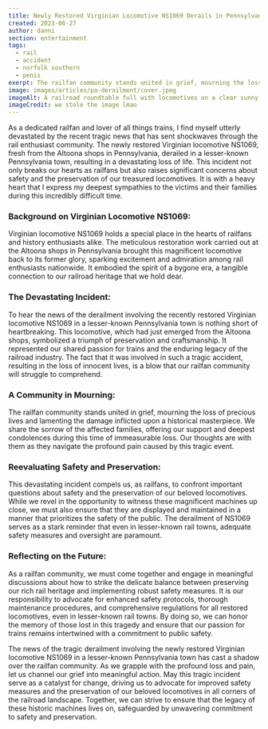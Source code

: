 ```yaml
---
title: Newly Restored Virginian Locomotive NS1069 Derails in Pennsylvania Town!
created: 2023-06-27
author: danni
section: entertainment
tags:
  - rail
  - accident
  - norfolk southern
  - penis
exerpt: The railfan community stands united in grief, mourning the loss of precious lives and lamenting the damage inflicted upon a historical masterpiece.
image: images/articles/pa-derailment/cover.jpeg
imageAlt: A railroad roundtable full with locomotives on a clear sunny day.
imageCredit: we stole the image lmao
---
```


As a dedicated railfan and lover of all things trains, I find myself utterly devastated by the recent tragic news that has sent shockwaves through the rail enthusiast community. The newly restored Virginian locomotive NS1069, fresh from the Altoona shops in Pennsylvania, derailed in a lesser-known Pennsylvania town, resulting in a devastating loss of life. This incident not only breaks our hearts as railfans but also raises significant concerns about safety and the preservation of our treasured locomotives. It is with a heavy heart that I express my deepest sympathies to the victims and their families during this incredibly difficult time.

### Background on Virginian Locomotive NS1069:
Virginian locomotive NS1069 holds a special place in the hearts of railfans and history enthusiasts alike. The meticulous restoration work carried out at the Altoona shops in Pennsylvania brought this magnificent locomotive back to its former glory, sparking excitement and admiration among rail enthusiasts nationwide. It embodied the spirit of a bygone era, a tangible connection to our railroad heritage that we hold dear.

### The Devastating Incident:
To hear the news of the derailment involving the recently restored Virginian locomotive NS1069 in a lesser-known Pennsylvania town is nothing short of heartbreaking. This locomotive, which had just emerged from the Altoona shops, symbolized a triumph of preservation and craftsmanship. It represented our shared passion for trains and the enduring legacy of the railroad industry. The fact that it was involved in such a tragic accident, resulting in the loss of innocent lives, is a blow that our railfan community will struggle to comprehend.

### A Community in Mourning:
The railfan community stands united in grief, mourning the loss of precious lives and lamenting the damage inflicted upon a historical masterpiece. We share the sorrow of the affected families, offering our support and deepest condolences during this time of immeasurable loss. Our thoughts are with them as they navigate the profound pain caused by this tragic event.

### Reevaluating Safety and Preservation:
This devastating incident compels us, as railfans, to confront important questions about safety and the preservation of our beloved locomotives. While we revel in the opportunity to witness these magnificent machines up close, we must also ensure that they are displayed and maintained in a manner that prioritizes the safety of the public. The derailment of NS1069 serves as a stark reminder that even in lesser-known rail towns, adequate safety measures and oversight are paramount.

### Reflecting on the Future:
As a railfan community, we must come together and engage in meaningful discussions about how to strike the delicate balance between preserving our rich rail heritage and implementing robust safety measures. It is our responsibility to advocate for enhanced safety protocols, thorough maintenance procedures, and comprehensive regulations for all restored locomotives, even in lesser-known rail towns. By doing so, we can honor the memory of those lost in this tragedy and ensure that our passion for trains remains intertwined with a commitment to public safety.

The news of the tragic derailment involving the newly restored Virginian locomotive NS1069 in a lesser-known Pennsylvania town has cast a shadow over the railfan community. As we grapple with the profound loss and pain, let us channel our grief into meaningful action. May this tragic incident serve as a catalyst for change, driving us to advocate for improved safety measures and the preservation of our beloved locomotives in all corners of the railroad landscape. Together, we can strive to ensure that the legacy of these historic machines lives on, safeguarded by unwavering commitment to safety and preservation.
